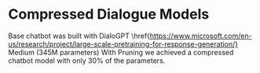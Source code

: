 # Compressed Dialogue Models
Base chatbot was built with DialoGPT \href{https://www.microsoft.com/en-us/research/project/large-scale-pretraining-for-response-generation/} Medium (345M parameters) 
With Pruning we achieved a compressed chatbot model with only 30% of the parameters.

